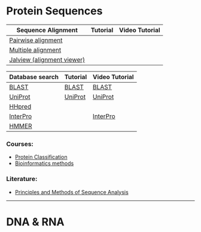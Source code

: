 # Protein Sequences

|Sequence Alignment                                          | Tutorial | Video Tutorial |
|------------------------------------------------------------|----------|----------------|
|[Pairwise alignment](https://www.ebi.ac.uk/Tools/psa/)      |          ||
|[Multiple alignment](https://www.ebi.ac.uk/Tools/msa/)      |||
|[Jalview (alignment viewer)](https://www.jalview.org/)       |||



|Database search                                            | Tutorial | Video Tutorial |
|-----------------------------------------------------------|-----------|---------------|
|[BLAST](https://blast.ncbi.nlm.nih.gov/Blast.cgi)          | [BLAST](https://ftp.ncbi.nlm.nih.gov/pub/factsheets/HowTo_BLASTGuide.pdf) | [BLAST](https://www.youtube.com/playlist?list=PL7dF9e2qSW0azL2xOKAtxDW7QI8UU4XZ6)|
| [UniProt](https://www.uniprot.org/)  | [UniProt](https://www.ebi.ac.uk/training/online/courses/uniprot-exploring-protein-sequence-and-functional-info/what-is-uniprot/) | [UniProt](https://www.youtube.com/watch?v=l1xO1UFhd9M)
| [HHpred](https://toolkit.tuebingen.mpg.de/tools/hhpred)  |
|[InterPro](http://www.ebi.ac.uk/interpro/search/sequence/) | | [InterPro](https://embl-ebi.cloud.panopto.eu/Panopto/Pages/Viewer.aspx?pid=2ec8bb50-387a-4405-bdb3-ab5f00b2e6b1&id=79c0dc1b-07d2-4130-b31e-ac4c00fa5121&advance=true)|                                                            
|  [HMMER](https://www.ebi.ac.uk/Tools/hmmer/)             |

### Courses:
- [Protein Classification](https://www.ebi.ac.uk/training/online/courses/protein-classification-intro-ebi-resources/)
- [Bioinformatics methods](https://www.coursera.org/learn/bioinformatics-methods-1#syllabus)

### Literature:
- [Principles and Methods of Sequence Analysis](https://www.ncbi.nlm.nih.gov/books/NBK20261/)

---

# DNA & RNA
